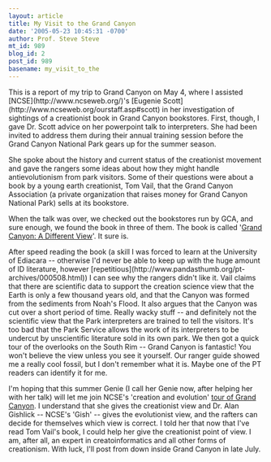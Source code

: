 ```yaml
---
layout: article
title: My Visit to the Grand Canyon
date: '2005-05-23 10:45:31 -0700'
author: Prof. Steve Steve
mt_id: 989
blog_id: 2
post_id: 989
basename: my_visit_to_the
---
```

<img src="/PT/uploads/2005/genie_gc_20050504_04.JPG" alt="" style="float:left;" />
This is a report of my trip to Grand Canyon on May 4, where I assisted [NCSE](http://www.ncseweb.org/)'s [Eugenie Scott](http://www.ncseweb.org/ourstaff.asp#scott) in her investigation of sightings of a creationist book in Grand Canyon bookstores. First, though, I gave Dr. Scott advice on her powerpoint talk to interpreters. She had been invited to address them during their annual training session before the Grand Canyon National Park gears up for the summer season. 

She spoke about the history and current status of the creationist movement and gave the rangers some ideas about how they might handle antievolutionism from park visitors. Some of their questions were about a book by a young earth creationist, Tom Vail, that the Grand Canyon Association (a private organization that raises money for Grand Canyon National Park) sells at its bookstore. 

When the talk was over, we checked out the bookstores run by GCA, and sure enough, we found the book in three of them. The book is called '[Grand Canyon: A Different View](http://www.ncseweb.org/resources/rncse_content/vol24/4521_bibliolatry_revisited_review__12_30_1899.asp)'. It sure is.								

<img src="/PT/uploads/2005/genie_gc_20050504_03.JPG" alt="" style="float:right;" />
After speed reading the book (a skill I was forced to learn at the University of Ediacara -- otherwise I'd never be able to keep up with the huge amount of ID literature, however [repetitious](http://www.pandasthumb.org/pt-archives/000508.html)) I can see why the rangers didn't like it. Vail claims that there are scientific data to support the creation science view that the Earth is only a few thousand years old, and that the Canyon was formed from the sediments from Noah's Flood. It also argues that the Canyon was cut over a short period of time. Really wacky stuff -- and definitely not the scientific view that the Park interpreters are trained to tell the visitors. It's too bad that the Park Service allows the work of its interpreters to be undercut by unscientific literature sold in its own park. 

<img src="/PT/uploads/2005/genie_gc_20050504_06.JPG" alt="" style="float:left;" />
We then got a quick tour of the overlooks on the South Rim -- Grand Canyon is fantastic! You won't believe the view unless you see it yourself. 

<img src="/PT/uploads/2005/genie_gc_20050504_07.JPG" alt="" style="float:right;" />
Our ranger guide showed me a really cool fossil, but I don't remember what it is. Maybe one of the PT readers can identify it for me.

I'm hoping that this summer Genie (I call her Genie now, after helping her with her talk) will let me join NCSE's 'creation and evolution' [tour of Grand Canyon](http://www.ncseweb.org/GC2005/canyon2005.html). I understand that she gives the creationist view and Dr. Alan Gishlick -- NCSE's 'Gish' -- gives the evolutionist view, and the rafters can decide for themselves which view is correct. I told her that now that I've read Tom Vail's book, I could help her give the creationist point of view. I am, after all, an expert in creatoinformatics and all other forms of creationism. With luck, I'll post from down inside Grand Canyon in late July.
